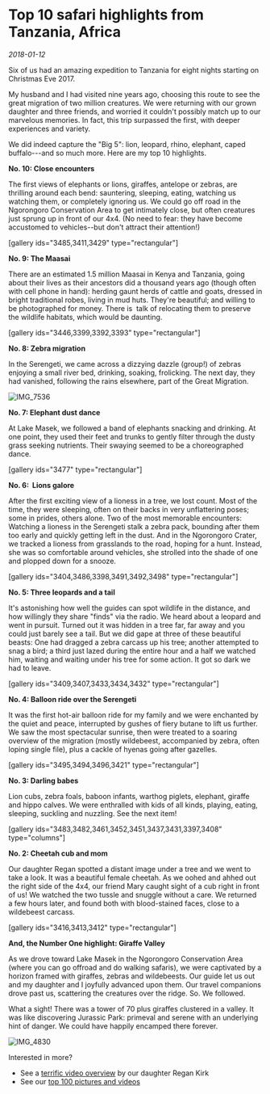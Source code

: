 # Top 10 safari highlights from Tanzania, Africa
*2018-01-12*


Six of us had an amazing expedition to Tanzania for eight nights starting on Christmas Eve 2017.

My husband and I had visited nine years ago, choosing this route to see the great migration of two million creatures. We were returning with our grown daughter and three friends, and worried it couldn't possibly match up to our marvelous memories. In fact, this trip surpassed the first, with deeper experiences and variety.

We did indeed capture the "Big 5": lion, leopard, rhino, elephant, caped buffalo---and so much more. Here are my top 10 highlights.

**No. 10: Close encounters**

The first views of elephants or lions, giraffes, antelope or zebras, are thrilling around each bend: sauntering, sleeping, eating, watching us watching them, or completely ignoring us. We could go off road in the Ngorongoro Conservation Area to get intimately close, but often creatures just sprung up in front of our 4x4. (No need to fear: they have become accustomed to vehicles--but don't attract their attention!)

\[gallery ids="3485,3411,3429" type="rectangular"\]

**No. 9: The Maasai**

<!--more-->There are an estimated 1.5 million Maasai in Kenya and Tanzania, going about their lives as their ancestors did a thousand years ago (though often with cell phone in hand): herding gaunt herds of cattle and goats, dressed in bright traditional robes, living in mud huts. They're beautiful; and willing to be photographed for money. There is  talk of relocating them to preserve the wildlife habitats, which would be daunting.

\[gallery ids="3446,3399,3392,3393" type="rectangular"\]

**No. 8: Zebra migration**

In the Serengeti, we came across a dizzying dazzle (group!) of zebras enjoying a small river bed, drinking, soaking, frolicking. The next day, they had vanished, following the rains elsewhere, part of the Great Migration.

![IMG_7536](images/img_7536.jpg)

**No. 7: Elephant dust dance**

At Lake Masek, we followed a band of elephants snacking and drinking. At one point, they used their feet and trunks to gently filter through the dusty grass seeking nutrients. Their swaying seemed to be a choreographed dance.

\[gallery ids="3477" type="rectangular"\]

**No. 6:  Lions galore**

After the first exciting view of a lioness in a tree, we lost count. Most of the time, they were sleeping, often on their backs in very unflattering poses; some in prides, others alone. Two of the most memorable encounters: Watching a lioness in the Serengeti stalk a zebra pack, bounding after them too early and quickly getting left in the dust. And in the Ngorongoro Crater, we tracked a lioness from grasslands to the road, hoping for a hunt. Instead, she was so comfortable around vehicles, she strolled into the shade of one and plopped down for a snooze.

\[gallery ids="3404,3486,3398,3491,3492,3498" type="rectangular"\]

**No. 5: Three leopards and a tail**

It's astonishing how well the guides can spot wildlife in the distance, and how willingly they share "finds" via the radio. We heard about a leopard and went in pursuit. Turned out it was hidden in a tree far, far away and you could just barely see a tail. But we did gape at three of these beautiful beasts: One had dragged a zebra carcass up his tree; another attempted to snag a bird; a third just lazed during the entire hour and a half we watched him, waiting and waiting under his tree for some action. It got so dark we had to leave.

\[gallery ids="3409,3407,3433,3434,3432" type="rectangular"\]

**No. 4: Balloon ride over the Serengeti**

It was the first hot-air balloon ride for my family and we were enchanted by the quiet and peace, interrupted by gushes of fiery butane to lift us further. We saw the most spectacular sunrise, then were treated to a soaring overview of the migration (mostly wildebeest, accompanied by zebra, often loping single file), plus a cackle of hyenas going after gazelles.

\[gallery ids="3495,3494,3496,3421" type="rectangular"\]

**No. 3: Darling babes**

Lion cubs, zebra foals, baboon infants, warthog piglets, elephant, giraffe and hippo calves. We were enthralled with kids of all kinds, playing, eating, sleeping, suckling and nuzzling. See the next item!

\[gallery ids="3483,3482,3461,3452,3451,3437,3431,3397,3408" type="columns"\]

**No. 2: Cheetah cub and mom**

Our daughter Regan spotted a distant image under a tree and we went to take a look. It was a beautiful female cheetah. As we oohed and ahhed out the right side of the 4x4, our friend Mary caught sight of a cub right in front of us! We watched the two tussle and snuggle without a care. We returned a few hours later, and found both with blood-stained faces, close to a wildebeest carcass.

\[gallery ids="3416,3413,3412" type="rectangular"\]

**And, the Number One highlight: Giraffe Valley**

As we drove toward Lake Masek in the Ngorongoro Conservation Area (where you can go offroad and do walking safaris), we were captivated by a horizon framed with giraffes, zebras and wildebeests. Our guide let us out and my daughter and I joyfully advanced upon them. Our travel companions drove past us, scattering the creatures over the ridge. So. We followed.

What a sight! There was a tower of 70 plus giraffes clustered in a valley. It was like discovering Jurassic Park: primeval and serene with an underlying hint of danger. We could have happily encamped there forever.

![IMG_4830](images/img_4830-e1515692783258.jpg)

Interested in more?

- See a [terrific video overview](https://youtu.be/pPD0J7PsxWg) by our daughter Regan Kirk
- See our [top 100 pictures and videos](https://photos.app.goo.gl/AXZEOAhP7XAH6ww03)
